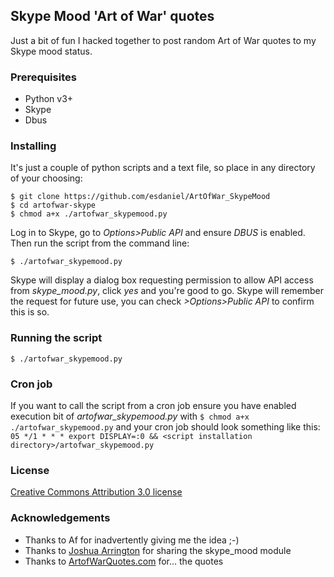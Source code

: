 ## Skype Mood 'Art of War' quotes

Just a bit of fun I hacked together to post random Art of War quotes to my Skype mood status.

### Prerequisites

* Python v3+
* Skype
* Dbus

### Installing

It's just a couple of python scripts and a text file, so place in any directory of your choosing:

```
$ git clone https://github.com/esdaniel/ArtOfWar_SkypeMood
$ cd artofwar-skype
$ chmod a+x ./artofwar_skypemood.py
```

Log in to Skype, go to *Options>Public API* and ensure *DBUS* is enabled. Then run the script from the command line:

```
$ ./artofwar_skypemood.py
```

Skype will display a dialog box requesting permission to allow API access from *skype_mood.py*, click *yes* and you're good to go. Skype will remember the request for future use, you can check *>Options>Public API* to confirm this is so. 

### Running the script

```$ ./artofwar_skypemood.py```

### Cron job

If you want to call the script from a cron job ensure you have enabled execution bit of *artofwar_skypemood.py* with ```$ chmod a+x ./artofwar_skypemood.py``` and your cron job should look something like this:
```05 */1 * * * export DISPLAY=:0 && <script installation directory>/artofwar_skypemood.py```

### License

[Creative Commons Attribution 3.0 license](http://creativecommons.org/licenses/by/3.0/us/deed.en_US)

### Acknowledgements

* Thanks to Af for inadvertently giving me the idea ;-)
* Thanks to [Joshua Arrington](https://blog.arrington.me) for sharing the skype_mood module
* Thanks to [ArtofWarQuotes.com](http://www.artofwarquotes.com/) for... the quotes
